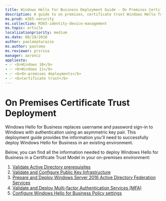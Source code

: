 ```yaml
---
title: Windows Hello for Business Deployment Guide - On Premises Certificate Trust Deployment
description: A guide to on premises, certificate trust Windows Hello for Business deployment.
ms.prod: m365-security
ms.collection: M365-identity-device-management
ms.topic: article
localizationpriority: medium
ms.date: 08/19/2018
author: paolomatarazzo
ms.author: paoloma
ms.reviewer: prsriva
manager: aaroncz
appliesto:
- ✅ <b>Windows 10</b>
- ✅ <b>Windows 11</b>
- ✅ <b>On-premises deployments</b>
- ✅ <b>Certificate trust</b>
---
```

# On Premises Certificate Trust Deployment

Windows Hello for Business replaces username and password sign-in to Windows with authentication using an asymmetric key pair. This deployment guide provides the information you'll need to successfully deploy Windows Hello for Business in an existing environment.  

Below, you can find all the information needed to deploy Windows Hello for Business in a Certificate Trust Model in your on-premises environment:

1. [Validate Active Directory prerequisites](hello-cert-trust-validate-ad-prereq.md)
2. [Validate and Configure Public Key Infrastructure](hello-cert-trust-validate-pki.md)
3. [Prepare and Deploy Windows Server 2016 Active Directory Federation Services](hello-cert-trust-adfs.md)
4. [Validate and Deploy Multi-factor Authentication Services (MFA)](hello-cert-trust-validate-deploy-mfa.md)
5. [Configure Windows Hello for Business Policy settings](hello-cert-trust-policy-settings.md)

